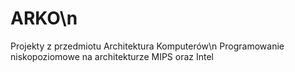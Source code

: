 # ARKO\n
Projekty z przedmiotu Architektura Komputerów\n
Programowanie niskopoziomowe na architekturze MIPS oraz Intel
